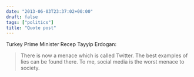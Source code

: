 ```yaml
---
date: "2013-06-03T23:37:02+00:00"
draft: false
tags: ["politics"]
title: "Quote post"
---
```

Turkey Prime Minister Recep Tayyip Erdogan:

> There is now a menace which is called Twitter. The best examples of lies can be found there. To me, social media is the worst menace to society.

